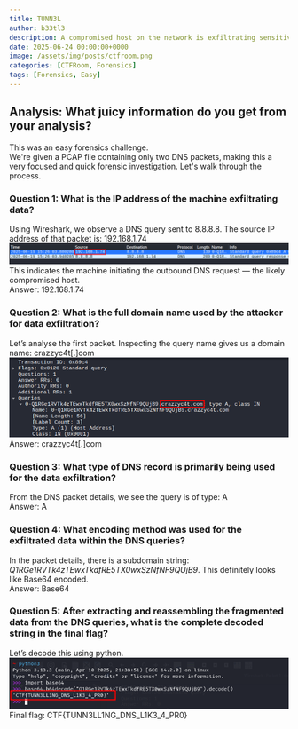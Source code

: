```yaml
---
title: TUNN3L
author: b33tl3
description: A compromised host on the network is exfiltrating sensitive data by tunneling it over DNS queries to an external, attacker-controlled domain. Your task is to identify the compromised host, reconstruct the exfiltrated data, and ultimately find the flag.
date: 2025-06-24 00:00:00+0000
image: /assets/img/posts/ctfroom.png
categories: [CTFRoom, Forensics]
tags: [Forensics, Easy]
---
```


## Analysis: What juicy information do you get from your analysis?
This was an easy forensics challenge. <br>
We're given a PCAP file containing only two DNS packets, making this a very focused and quick forensic investigation. Let's walk through the process.

### Question 1: What is the IP address of the machine exfiltrating data?
Using Wireshark, we observe a DNS query sent to 8.8.8.8. The source IP address of that packet is:
192.168.1.74
![Challenge](/assets/img/posts/tunn3l/ip.png) <br>
This indicates the machine initiating the outbound DNS request — the likely compromised host. <br>
Answer: 192.168.1.74

### Question 2: What is the full domain name used by the attacker for data exfiltration?
Let’s analyse the first packet. Inspecting the query name gives us a domain name: crazzyc4t[.]com
![Challenge](/assets/img/posts/tunn3l/query.png) <br>
Answer: crazzyc4t[.]com

### Question 3: What type of DNS record is primarily being used for the data exfiltration?
From the DNS packet details, we see the query is of type: A <br>
Answer: A

### Question 4: What encoding method was used for the exfiltrated data within the DNS queries?
In the packet details, there is a subdomain string: _Q1RGe1RVTk4zTEwxTkdfRE5TX0wxSzNfNF9QUjB9_. This definitely looks like Base64 encoded. <br>
Answer: Base64

### Question 5: After extracting and reassembling the fragmented data from the DNS queries, what is the complete decoded string in the final flag?
Let’s decode this using python.
![Challenge](/assets/img/posts/tunn3l/flag.png) <br>
Final flag: CTF{TUNN3LL1NG_DNS_L1K3_4_PR0}